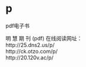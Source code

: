 # p
pdf电子书
<p>明 慧 期 刊 (pdf) 在线阅读网址：<br />
  http://25.dns2.us/p/<br />
  http://ck.otzo.com/p/<br />
  http://20.120v.ac/p/<br />
</p>
